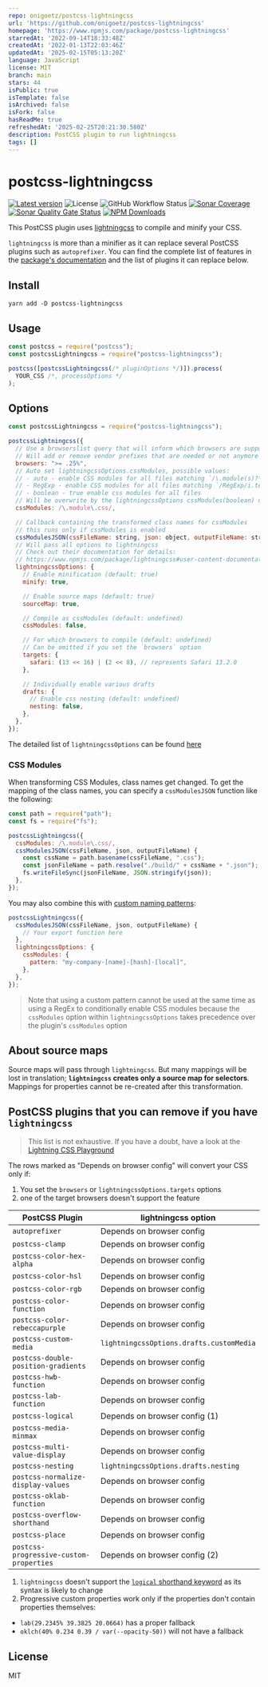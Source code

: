 ```yaml
---
repo: onigoetz/postcss-lightningcss
url: 'https://github.com/onigoetz/postcss-lightningcss'
homepage: 'https://www.npmjs.com/package/postcss-lightningcss'
starredAt: '2022-09-14T18:33:48Z'
createdAt: '2022-01-13T22:03:46Z'
updatedAt: '2025-02-15T05:13:20Z'
language: JavaScript
license: MIT
branch: main
stars: 44
isPublic: true
isTemplate: false
isArchived: false
isFork: false
hasReadMe: true
refreshedAt: '2025-02-25T20:21:30.580Z'
description: PostCSS plugin to run lightningcss
tags: []
---
```


# postcss-lightningcss

[![Latest version](https://img.shields.io/github/release/onigoetz/postcss-lightningcss.svg?style=flat-square)](https://github.com/onigoetz/postcss-lightningcss/releases)
![License](https://img.shields.io/github/license/onigoetz/postcss-lightningcss?style=flat-square)
![GitHub Workflow Status](https://img.shields.io/github/actions/workflow/status/onigoetz/postcss-lightningcss/build.yml?style=flat-square&logo=github)
[![Sonar Coverage](https://sonarcloud.io/api/project_badges/measure?project=onigoetz_postcss-lightningcss&metric=coverage)](https://sonarcloud.io/dashboard?id=onigoetz_postcss-lightningcss)
[![Sonar Quality Gate Status](https://sonarcloud.io/api/project_badges/measure?project=onigoetz_postcss-lightningcss&metric=alert_status)](https://sonarcloud.io/dashboard?id=onigoetz_postcss-lightningcss)
[![NPM Downloads](https://img.shields.io/npm/dm/postcss-lightningcss?style=flat-square&logo=npm)](https://www.npmjs.com/package/postcss-lightningcss)

This PostCSS plugin uses [lightningcss](https://lightningcss.dev/) to compile and minify your CSS.

`lightningcss` is more than a minifier as it can replace several PostCSS plugins such as `autoprefixer`.
You can find the complete list of features in the [package's documentation](https://github.com/parcel-bundler/lightningcss#from-node) and the list of plugins it can replace below.

## Install

```
yarn add -D postcss-lightningcss
```

## Usage

```javascript
const postcss = require("postcss");
const postcssLightningcss = require("postcss-lightningcss");

postcss([postcssLightningcss(/* pluginOptions */)]).process(
  YOUR_CSS /*, processOptions */
);
```

## Options

```javascript
const postcssLightningcss = require("postcss-lightningcss");

postcssLightningcss({
  // Use a browserslist query that will inform which browsers are supported
  // Will add or remove vendor prefixes that are needed or not anymore
  browsers: ">= .25%",
  // Auto set lightningcssOptions.cssModules, possible values:
  // - auto - enable CSS modules for all files matching `/\.module(s)?\.\w+$/i.test(filename)`
  // - RegExp - enable CSS modules for all files matching `/RegExp/i.test(filename)`
  // - boolean - true enable css modules for all files
  // Will be overwrite by the lightningcssOptions cssModules(boolean) option
  cssModules: /\.module\.css/,

  // Callback containing the transformed class names for cssModules
  // this runs only if cssModules is enabled
  cssModulesJSON(cssFileName: string, json: object, outputFileName: string): {},
  // Will pass all options to lightningcss
  // Check out their documentation for details:
  // https://www.npmjs.com/package/lightningcss#user-content-documentation
  lightningcssOptions: {
    // Enable minification (default: true)
    minify: true,

    // Enable source maps (default: true)
    sourceMap: true,

    // Compile as cssModules (default: undefined)
    cssModules: false,

    // For which browsers to compile (default: undefined)
    // Can be omitted if you set the `browsers` option
    targets: {
      safari: (13 << 16) | (2 << 8), // represents Safari 13.2.0
    },

    // Individually enable various drafts
    drafts: {
      // Enable css nesting (default: undefined)
      nesting: false,
    },
  },
});
```

The detailed list of `lightningcssOptions` can be found [here](https://github.com/parcel-bundler/lightningcss/blob/master/node/index.d.ts)

### CSS Modules

When transforming CSS Modules, class names get changed.
To get the mapping of the class names, you can specify a `cssModulesJSON` function like the following:

```javascript
const path = require("path");
const fs = require("fs");

postcssLightningcss({
  cssModules: /\.module\.css/,
  cssModulesJSON(cssFileName, json, outputFileName) {
    const cssName = path.basename(cssFileName, ".css");
    const jsonFileName = path.resolve("./build/" + cssName + ".json");
    fs.writeFileSync(jsonFileName, JSON.stringify(json));
  },
});
```

You may also combine this with [custom naming patterns](https://lightningcss.dev/css-modules.html#custom-naming-patterns):

```javascript
postcssLightningcss({
  cssModulesJSON(cssFileName, json, outputFileName) {
    // Your export function here
  },
  lightningcssOptions: {
    cssModules: {
      pattern: "my-company-[name]-[hash]-[local]",
    },
  },
});
```

> Note that using a custom pattern cannot be used at the same time as using a RegEx to conditionally enable CSS modules because the `cssModules` option within `lightningcssOptions` takes precedence over the plugin's `cssModules` option

## About source maps

Source maps will pass through `lightningcss`.
But many mappings will be lost in translation; **`lightningcss` creates only a source map for selectors**.
Mappings for properties cannot be re-created after this transformation.

## PostCSS plugins that you can remove if you have `lightningcss`

> This list is not exhaustive. If you have a doubt, have a look at the [Lightning CSS Playground](https://lightningcss.dev/playground/index.html)

The rows marked as "Depends on browser config" will convert your CSS only if:

1. You set the `browsers` or `lightningcssOptions.targets` options
2. one of the target browsers doesn't support the feature

| PostCSS Plugin                          | lightningcss option                      |
| --------------------------------------- | ---------------------------------------- |
| `autoprefixer`                          | Depends on browser config                |
| `postcss-clamp`                         | Depends on browser config                |
| `postcss-color-hex-alpha`               | Depends on browser config                |
| `postcss-color-hsl`                     | Depends on browser config                |
| `postcss-color-rgb`                     | Depends on browser config                |
| `postcss-color-function`                | Depends on browser config                |
| `postcss-color-rebeccapurple`           | Depends on browser config                |
| `postcss-custom-media`                  | `lightningcssOptions.drafts.customMedia` |
| `postcss-double-position-gradients`     | Depends on browser config                |
| `postcss-hwb-function`                  | Depends on browser config                |
| `postcss-lab-function`                  | Depends on browser config                |
| `postcss-logical`                       | Depends on browser config (1)            |
| `postcss-media-minmax`                  | Depends on browser config                |
| `postcss-multi-value-display`           | Depends on browser config                |
| `postcss-nesting`                       | `lightningcssOptions.drafts.nesting`     |
| `postcss-normalize-display-values`      | Depends on browser config                |
| `postcss-oklab-function`                | Depends on browser config                |
| `postcss-overflow-shorthand`            | Depends on browser config                |
| `postcss-place`                         | Depends on browser config                |
| `postcss-progressive-custom-properties` | Depends on browser config (2)            |

1. `lightningcss` doesn't support the [`logical` shorthand keyword](https://drafts.csswg.org/css-logical/#logical-shorthand-keyword) as its syntax is likely to change
2. Progressive custom properties work only if the properties don't contain properties themselves:

- `lab(29.2345% 39.3825 20.0664)` has a proper fallback
- `oklch(40% 0.234 0.39 / var(--opacity-50))` will not have a fallback

## License

MIT
